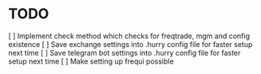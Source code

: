 # TODO

[ ] Implement check method which checks for freqtrade, mgm and config existence
[ ] Save exchange settings into .hurry config file for faster setup next time
[ ] Save telegram bot settings into .hurry config file for faster setup next time
[ ] Make setting up frequi possible
